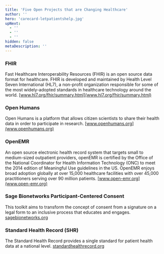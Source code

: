 ```yaml
---
title: 'Five Open Projects that are Changing Healthcare'
author: ''
hero: 'carecard-letpatientshelp.jpg'
upNext:
  - ''
  - ''
  - ''
hidden: false
metaDescription: ''
---
```


### FHIR
Fast Healthcare Interoperability Resources (FHIR) is an open source data format for healthcare. FHIR is developed and maintained by Health Level Seven International (HL7), a non-profit organization responsible for some of the most widely-adopted standards in healthcare technology around the world.
[www.hl7.org/fhir/summary.html](www.hl7.org/fhir/summary.html)

### Open Humans
Open Humans is a platform that allows citizen scientists to share their health data in order to participate in research.
[www.openhumans.org](www.openhumans.org)

### OpenEMR
An open source electronic health record system that targets small to medium-sized outpatient providers, openEMR is certified by the Office of the National Coordinator for Health Information Technology (ONC) to meet the 2014 edition of Meaningful Use guidelines in the US. OpenEMR enjoys broad adoption globally at over 15,000 healthcare facilities with over 45,000 practitioners serving over 90 million patients.
[www.open-emr.org](www.open-emr.org)

### Sage Bionetworks Participant-Centered Consent
This toolkit aims to transform the concept of consent from a signature on a legal form to an inclusive process that educates and engages.
[sagebionetworks.org](sagebionetworks.org)

### Standard Health Record (SHR)
The Standard Health Record provides a single standard for patient health data at a national level.
[standardhealthrecord.org](standardhealthrecord.org)
